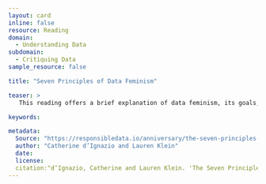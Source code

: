 ```yaml
---
layout: card
inline: false
resource: Reading
domain:
  - Understanding Data
subdomain:
  - Critiquing Data
sample_resource: false

title: "Seven Principles of Data Feminism"

teaser: >
   This reading offers a brief explanation of data feminism, its goals, and its seven guiding principles.

keywords:

metadata:
  Source: "https://responsibledata.io/anniversary/the-seven-principles-of-data-feminism/"
  author: "Catherine d’Ignazio and Lauren Klein"
  date: 
  license: 
  citation:"d’Ignazio, Catherine and Lauren Klein. 'The Seven Principles of Data Feminism.' Responsible Data. https://responsibledata.io/anniversary/the-seven-principles-of-data-feminism/. Accessed on 27 July 2024."
---
```

